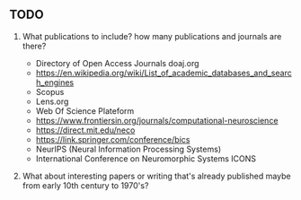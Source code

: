 ## TODO

1. What publications to include? how many publications and journals are there? 
    - Directory of Open Access Journals doaj.org
    - https://en.wikipedia.org/wiki/List_of_academic_databases_and_search_engines
    - Scopus
    - Lens.org
    - Web Of Science Plateform
    - https://www.frontiersin.org/journals/computational-neuroscience
    - https://direct.mit.edu/neco
    - https://link.springer.com/conference/bics
    - NeurIPS (Neural Information Processing Systems)
    - International Conference on Neuromorphic Systems ICONS 

2. What about interesting papers or writing that's already published maybe from early 10th century to 1970's?

